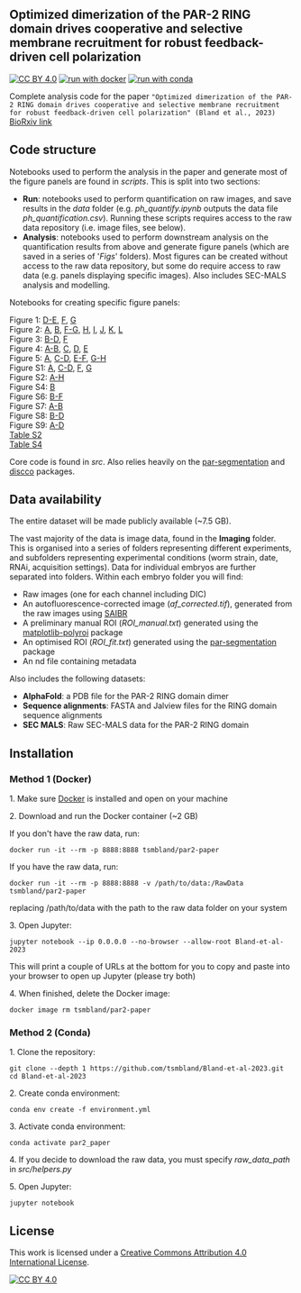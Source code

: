 ## Optimized dimerization of the PAR-2 RING domain drives cooperative and selective membrane recruitment for robust feedback-driven cell polarization 

[![CC BY 4.0][cc-by-shield]][cc-by]
[![run with docker](https://img.shields.io/badge/run%20with-docker-0db7ed?logo=docker)](https://www.docker.com/)
[![run with conda](http://img.shields.io/badge/run%20with-conda-3EB049?logo=anaconda)](https://docs.conda.io/en/latest/)

Complete analysis code for the paper `"Optimized dimerization of the PAR-2 RING domain drives cooperative and selective membrane recruitment for robust feedback-driven cell polarization" (Bland et al., 2023)` [BioRxiv link](https://www.biorxiv.org/content/10.1101/2023.08.10.552581v1)


## Code structure

Notebooks used to perform the analysis in the paper and generate most of the figure panels are found in _scripts_.
This is split into two sections:

- __Run__: notebooks used to perform quantification on raw images, and save results in the _data_ folder (e.g. _ph_quantify.ipynb_ outputs the data file _ph_quantification.csv_). Running these scripts requires access to the raw data repository (i.e. image files, see below). 
- __Analysis__: notebooks used to perform downstream analysis on the quantification results from above and generate figure panels (which are saved in a series of '_Figs_' folders). Most figures can be created without access to the raw data repository, but some do require access to raw data (e.g. panels displaying specific images). Also includes SEC-MALS analysis and modelling.

Notebooks for creating specific figure panels:

[a5302]: scripts/Analysis/6HNL/6HNL.ipynb
[a1912]: scripts/Analysis/DimerModelFitting/02_AllFits.ipynb
[a5698]: scripts/Analysis/DimerModelFitting/00_ProcessData.ipynb
[a6801]: scripts/Analysis/DimerModelFitting/01_Figures.ipynb
[a5093]: scripts/Analysis/DimerModelSolving/SolveModel.ipynb
[a6684]: scripts/Analysis/GCN4/Fragment.ipynb
[a5514]: scripts/Analysis/GCN4/Par3Mut.ipynb
[a1834]: scripts/Analysis/GCN4/Par2GCN4.ipynb
[a9246]: scripts/Analysis/GCN4/PRBH.ipynb
[a9263]: scripts/Analysis/meiosis/Figures.ipynb
[a9397]: scripts/Analysis/Mlc4/SAIBR.ipynb
[a4186]: scripts/Analysis/Mlc4/Quantification.ipynb
[a5886]: scripts/Analysis/ModelNonlinearity/Figs.ipynb
[a3255]: scripts/Analysis/Nop1/Lethality.ipynb
[a3572]: scripts/Analysis/Nop1/2cellAsymmetry.ipynb
[a9147]: scripts/Analysis/optogenetics/Optogenetics.ipynb
[a0226]: scripts/Analysis/PhRundown/FigsLogTransformed.ipynb
[a1487]: scripts/Analysis/PolarisedVsUniform/Figures.ipynb
[a2111]: scripts/Analysis/QuantificationCalibrationComparison/Figures.ipynb
[a6427]: scripts/Analysis/QuantificationMethod/MethodComparison.ipynb
[a4447]: scripts/Analysis/QuantificationMethod/SchematicMembraneProfile.ipynb
[a8752]: scripts/Analysis/QuantificationMethod/Schematic.ipynb
[a4134]: scripts/Analysis/QuantificationSummaryTable/ResultsTable.ipynb
[a7601]: scripts/Analysis/RingCombinedMutants/Figures.ipynb
[a3603]: scripts/Analysis/RingFragment/Figures.ipynb
[a5616]: scripts/Analysis/RingPh/Figures.ipynb
[a6085]: scripts/Analysis/RundownsRegression/PlotLinearScale.ipynb
[a3476]: scripts/Analysis/RundownsRegression/Schematic.ipynb
[a8492]: scripts/Analysis/RundownsRegression/FittingLogTransformed.ipynb
[a5498]: scripts/Analysis/SecMals/TitrationCurves.ipynb
[a9706]: scripts/Analysis/SecMals/Traces.ipynb
[a5004]: scripts/Analysis/SecMals/XmlExtract.ipynb
[a6824]: scripts/Analysis/ThreeCompartmentModel/Kinetic.ipynb
[a1883]: scripts/Analysis/ThreeCompartmentModel/Prefactor.ipynb
[a8987]: scripts/Analysis/ThreeCompartmentModel/Equilibrium.ipynb


Figure 1: [D-E][a1487], [F][a0226], [G][a8492]\
Figure 2: [A][a3603], [B][a5616], [F-G][a9706], [H][a5498], [I][a1487], [J][a8492], [K][a3572], [L][a3255]\
Figure 3: [B-D][a5886], [F][a6801]\
Figure 4: [A-B][a1834], [C][a6684], [D][a9397], [E][a4186]\
Figure 5: [A][a8987], [C-D][a6824], [E-F][a5514], [G-H][a9246]\
Figure S1: [A][a8752], [C-D][a2111], [F][a6427], [G][a9147]\
Figure S2: [A-H][a8492]\
Figure S4: [B][a7601]\
Figure S6: [B-F][a6801]\
Figure S7: [A-B][a5302]\
Figure S8: [B-D][a9263]\
Figure S9: [A-D][a6824]\
[Table S2][a4134]\
[Table S4][a1912]

Core code is found in _src_. Also relies heavily on the [par-segmentation](https://github.com/tsmbland/par-segmentation) and [discco](https://github.com/tsmbland/discco) packages.

## Data availability

The entire dataset will be made publicly available (~7.5 GB). 

The vast majority of the data is image data, found in the __Imaging__ folder. This is organised into a series of folders representing different experiments, and subfolders representing experimental conditions (worm strain, date, RNAi, acquisition settings). Data for individual embryos are further separated into folders. Within each embryo folder you will find:
- Raw images (one for each channel including DIC)
- An autofluorescence-corrected image (_af_corrected.tif_), generated from the raw images using [SAIBR](https://github.com/goehringlab/saibr_fiji_plugin)
- A preliminary manual ROI (_ROI_manual.txt_) generated using the [matplotlib-polyroi](https://github.com/tsmbland/matplotlib-polyroi) package
- An optimised ROI (_ROI_fit.txt_) generated using the [par-segmentation](https://github.com/tsmbland/par-segmentation) package
- An nd file containing metadata

Also includes the following datasets:
- __AlphaFold__: a PDB file for the PAR-2 RING domain dimer
- __Sequence alignments__: FASTA and Jalview files for the RING domain sequence alignments
- __SEC MALS__: Raw SEC-MALS data for the PAR-2 RING domain


## Installation

### Method 1 (Docker)

&#8291;1. Make sure [Docker](https://www.docker.com/products/docker-desktop/) is installed and open on your machine 

&#8291;2. Download and run the Docker container (~2 GB)

If you don't have the raw data, run:

    docker run -it --rm -p 8888:8888 tsmbland/par2-paper

If you have the raw data, run:

    docker run -it --rm -p 8888:8888 -v /path/to/data:/RawData tsmbland/par2-paper

replacing /path/to/data with the path to the raw data folder on your system

&#8291;3. Open Jupyter:

    jupyter notebook --ip 0.0.0.0 --no-browser --allow-root Bland-et-al-2023

This will print a couple of URLs at the bottom for you to copy and paste into your browser to open up Jupyter (please try both)

&#8291;4. When finished, delete the Docker image:

    docker image rm tsmbland/par2-paper

### Method 2 (Conda)

&#8291;1. Clone the repository:

    git clone --depth 1 https://github.com/tsmbland/Bland-et-al-2023.git
    cd Bland-et-al-2023

&#8291;2. Create conda environment:

    conda env create -f environment.yml

&#8291;3. Activate conda environment:

    conda activate par2_paper

&#8291;4. If you decide to download the raw data, you must specify _raw_data_path_ in _src/helpers.py_

&#8291;5. Open Jupyter:

    jupyter notebook

## License

This work is licensed under a
[Creative Commons Attribution 4.0 International License][cc-by].

[![CC BY 4.0][cc-by-image]][cc-by]

[cc-by]: http://creativecommons.org/licenses/by/4.0/

[cc-by-image]: https://i.creativecommons.org/l/by/4.0/88x31.png

[cc-by-shield]: https://img.shields.io/badge/License-CC%20BY%204.0-lightgrey.svg
